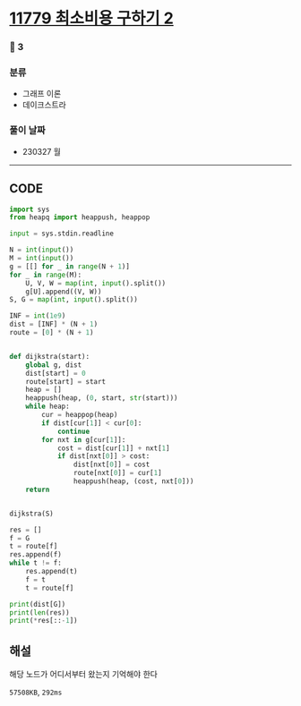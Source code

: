 # [11779 최소비용 구하기 2](https://www.acmicpc.net/problem/11779)

### 🥇 3

### 분류

- 그래프 이론
- 데이크스트라

### 풀이 날짜

- 230327 월

---

## CODE

```python
import sys
from heapq import heappush, heappop

input = sys.stdin.readline

N = int(input())
M = int(input())
g = [[] for _ in range(N + 1)]
for _ in range(M):
    U, V, W = map(int, input().split())
    g[U].append((V, W))
S, G = map(int, input().split())

INF = int(1e9)
dist = [INF] * (N + 1)
route = [0] * (N + 1)


def dijkstra(start):
    global g, dist
    dist[start] = 0
    route[start] = start
    heap = []
    heappush(heap, (0, start, str(start)))
    while heap:
        cur = heappop(heap)
        if dist[cur[1]] < cur[0]:
            continue
        for nxt in g[cur[1]]:
            cost = dist[cur[1]] + nxt[1]
            if dist[nxt[0]] > cost:
                dist[nxt[0]] = cost
                route[nxt[0]] = cur[1]
                heappush(heap, (cost, nxt[0]))
    return


dijkstra(S)

res = []
f = G
t = route[f]
res.append(f)
while t != f:
    res.append(t)
    f = t
    t = route[f]

print(dist[G])
print(len(res))
print(*res[::-1])

```

## 해설

해당 노드가 어디서부터 왔는지 기억해야 한다

`57508KB`, `292ms`
